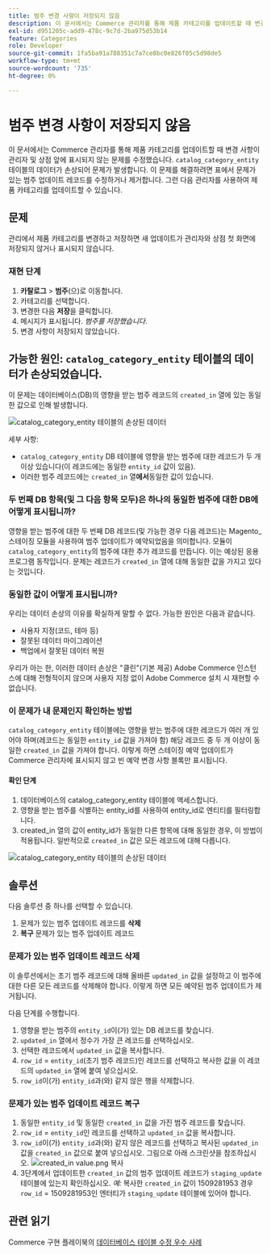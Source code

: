 ```yaml
---
title: 범주 변경 사항이 저장되지 않음
description: 이 문서에서는 Commerce 관리자를 통해 제품 카테고리를 업데이트할 때 변경 사항이 관리자 및 상점 앞에 표시되지 않는 문제를 수정했습니다. 문제는 'catalog_category_entity' 테이블의 데이터가 손상되어 발생합니다. 이 문제를 해결하려면 표에서 문제가 있는 범주 업데이트 레코드를 수정하거나 제거합니다. 그런 다음 관리자를 사용하여 제품 카테고리를 업데이트할 수 있습니다.
exl-id: d951205c-add9-478c-9c7d-2ba975d53b14
feature: Categories
role: Developer
source-git-commit: 1fa5ba91a788351c7a7ce8bc0e826f05c5d98de5
workflow-type: tm+mt
source-wordcount: '735'
ht-degree: 0%

---
```


# 범주 변경 사항이 저장되지 않음

이 문서에서는 Commerce 관리자를 통해 제품 카테고리를 업데이트할 때 변경 사항이 관리자 및 상점 앞에 표시되지 않는 문제를 수정했습니다. `catalog_category_entity` 테이블의 데이터가 손상되어 문제가 발생합니다. 이 문제를 해결하려면 표에서 문제가 있는 범주 업데이트 레코드를 수정하거나 제거합니다. 그런 다음 관리자를 사용하여 제품 카테고리를 업데이트할 수 있습니다.

## 문제

관리에서 제품 카테고리를 변경하고 저장하면 새 업데이트가 관리자와 상점 첫 화면에 저장되지 않거나 표시되지 않습니다.

### 재현 단계

1. **카탈로그** > **범주**(으)로 이동합니다.
1. 카테고리를 선택합니다.
1. 변경한 다음 **저장**&#x200B;을 클릭합니다.
1. 메시지가 표시됩니다. *범주를 저장했습니다*.
1. 변경 사항이 저장되지 않았습니다.

## 가능한 원인: `catalog_category_entity` 테이블의 데이터가 손상되었습니다.

이 문제는 데이터베이스(DB)의 영향을 받는 범주 레코드의 `created_in` 열에 있는 동일한 값으로 인해 발생합니다.

![catalog_category_entity 테이블의 손상된 데이터](assets/catalog_category_entity.png)

세부 사항:

* `catalog_category_entity` DB 테이블에 영향을 받는 범주에 대한 레코드가 두 개 이상 있습니다(이 레코드에는 동일한 `entity_id` 값이 있음).
* 이러한 범주 레코드에는 `created_in` 열&#x200B;**에서**&#x200B;동일한 값이 있습니다.

### 두 번째 DB 항목(및 그 다음 항목 모두)은 하나의 동일한 범주에 대한 DB에 어떻게 표시됩니까?

영향을 받는 범주에 대한 두 번째 DB 레코드(및 가능한 경우 다음 레코드)는 Magento\_스테이징 모듈을 사용하여 범주 업데이트가 예약되었음을 의미합니다. 모듈이 `catalog_category_entity`의 범주에 대한 추가 레코드를 만듭니다. 이는 예상된 응용 프로그램 동작입니다. 문제는 레코드가 `created_in` 열에 대해 동일한 값을 가지고 있다는 것입니다.

### 동일한 값이 어떻게 표시됩니까?

우리는 데이터 손상의 이유를 확실하게 말할 수 없다. 가능한 원인은 다음과 같습니다.

* 사용자 지정(코드, 테마 등)
* 잘못된 데이터 마이그레이션
* 백업에서 잘못된 데이터 복원

우리가 아는 한, 이러한 데이터 손상은 &quot;클린&quot;(기본 제공) Adobe Commerce 인스턴스에 대해 전형적이지 않으며 사용자 지정 없이 Adobe Commerce 설치 시 재현할 수 없습니다.

### 이 문제가 내 문제인지 확인하는 방법

`catalog_category_entity` 테이블에는 영향을 받는 범주에 대한 레코드가 여러 개 있어야 하며(레코드는 동일한 `entity_id` 값을 가져야 함) 해당 레코드 중 두 개 이상이 동일한 `created_in` 값을 가져야 합니다. 이렇게 하면 스테이징 예약 업데이트가 Commerce 관리자에 표시되지 않고 빈 예약 변경 사항 블록만 표시됩니다.

#### 확인 단계

1. 데이터베이스의 catalog\_category\_entity 테이블에 액세스합니다.
1. 영향을 받는 범주를 식별하는 entity\_id를 사용하여 entity\_id로 엔티티를 필터링합니다.
1. created\_in 열의 값이 entity\_id가 동일한 다른 항목에 대해 동일한 경우, 이 방법이 적용됩니다. 일반적으로 `created_in` 값은 모든 레코드에 대해 다릅니다.

![catalog_category_entity 테이블의 손상된 데이터](assets/catalog_category_entity.png)

## 솔루션

다음 솔루션 중 하나를 선택할 수 있습니다.

1. 문제가 있는 범주 업데이트 레코드를 **삭제**
1. **복구** 문제가 있는 범주 업데이트 레코드

### 문제가 있는 범주 업데이트 레코드 삭제

이 솔루션에서는 초기 범주 레코드에 대해 올바른 `updated_in` 값을 설정하고 이 범주에 대한 다른 모든 레코드를 삭제해야 합니다. 이렇게 하면 모든 예약된 범주 업데이트가 제거됩니다.

다음 단계를 수행합니다.

1. 영향을 받는 범주의 `entity_id`이(가) 있는 DB 레코드를 찾습니다.
1. `updated_in` 열에서 정수가 가장 큰 레코드를 선택하십시오.
1. 선택한 레코드에서 `updated_in` 값을 복사합니다.
1. `row_id` = `entity_id`(초기 범주 레코드)인 레코드를 선택하고 복사한 값을 이 레코드의 `updated_in` 열에 붙여 넣으십시오.
1. `row_id`이(가) `entity_id`과(와) 같지 않은 행을 삭제합니다.

### 문제가 있는 범주 업데이트 레코드 복구

1. 동일한 `entity_id` 및 동일한 `created_in` 값을 가진 범주 레코드를 찾습니다.
1. `row_id` = `entity_id`인 레코드를 선택하고 `updated_in` 값을 복사합니다.
1. `row_id`이(가) `entity_id`과(와) 같지 않은 레코드를 선택하고 복사된 `updated_in` 값을 `created_in` 값으로 붙여 넣으십시오. 그림으로 아래 스크린샷을 참조하십시오.    ![created_in value.png 복사](assets/copy_created-in_value.png)
1. 3단계에서 업데이트한 `created_in` 값의 범주 업데이트 레코드가 `staging_update` 테이블에 있는지 확인하십시오. *예:* 복사한 `created_in` 값이 1509281953 경우 `row_id` = 1509281953인 엔터티가 `staging_update` 테이블에 있어야 합니다.

## 관련 읽기

Commerce 구현 플레이북의 [데이터베이스 테이블 수정 우수 사례](https://experienceleague.adobe.com/ko/docs/commerce-operations/implementation-playbook/best-practices/development/modifying-core-and-third-party-tables#why-adobe-recommends-avoiding-modifications)

